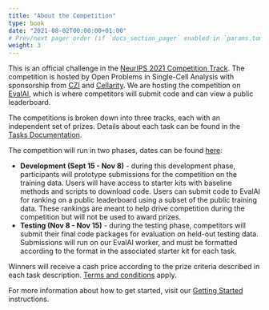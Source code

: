 ```yaml
---
title: "About the Competition"
type: book
date: "2021-08-02T00:00:00+01:00"
# Prev/next pager order (if `docs_section_pager` enabled in `params.toml`)
weight: 3
---
```


This is an official challenge in the [NeurIPS 2021 Competition Track](https://neurips.cc/Conferences/2021/CompetitionTrack). The competition is hosted by Open Problems in Single-Cell Analysis with sponsorship from [CZI](https://czi.org) and [Cellarity](https://cellarity.com). We are hosting the competition on [EvalAI](https://eval.ai/web/challenges/challenge-page/1111/overview), which is where competitors will submit code and can view a public leaderboard.

The competitions is broken down into three tracks, each with an independent set of prizes. Details about each task can be found in the [Tasks Documentation](/neurips_docs/about_tasks).

The competition will run in two phases, dates can be found [here]():

* **Development (Sept 15 - Nov 8)** - during this development phase, participants will prototype submissions for the competition on the training data. Users will have access to starter kits with baseline methods and scripts to download code. Users can submit code to EvalAI for ranking on a public leaderboard using a subset of the public training data. These rankings are meant to help drive competition during the competition but will not be used to award prizes.
* **Testing (Nov 8 - Nov 15)** - during the testing phase, competitors will submit their final code packages for evaluation on held-out testing data. Submissions will run on our EvalAI worker, and must be formatted according to the format in the associated starter kit for each task.

Winners will receive a cash price according to the prize criteria described in each task description. [Terms and conditions](/neurips_docs/submission/terms) apply.

For more information about how to get started, visit our [Getting Started](/neurips_docs/about/getting_started) instructions.
